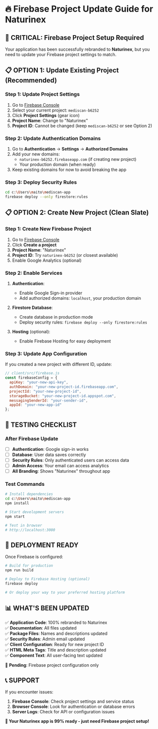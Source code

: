 # 🔥 Firebase Project Update Guide for Naturinex

## 🎯 **CRITICAL: Firebase Project Setup Required**

Your application has been successfully rebranded to **Naturinex**, but you need to update your Firebase project settings to match.

## 📋 **OPTION 1: Update Existing Project (Recommended)**

### **Step 1: Update Project Settings**
1. Go to [Firebase Console](https://console.firebase.google.com/)
2. Select your current project: `mediscan-b6252`
3. Click **Project Settings** (gear icon)
4. **Project Name**: Change to "Naturinex"
5. **Project ID**: Cannot be changed (keep `mediscan-b6252` or see Option 2)

### **Step 2: Update Authentication Domains**
1. Go to **Authentication** → **Settings** → **Authorized Domains**
2. Add your new domains:
   - `naturinex-b6252.firebaseapp.com` (if creating new project)
   - Your production domain (when ready)
3. Keep existing domains for now to avoid breaking the app

### **Step 3: Deploy Security Rules**
```bash
cd c:\Users\maito\mediscan-app
firebase deploy --only firestore:rules
```

## 📋 **OPTION 2: Create New Project (Clean Slate)**

### **Step 1: Create New Firebase Project**
1. Go to [Firebase Console](https://console.firebase.google.com/)
2. Click **Create a project**
3. **Project Name**: "Naturinex"
4. **Project ID**: Try `naturinex-b6252` (or closest available)
5. Enable Google Analytics (optional)

### **Step 2: Enable Services**
1. **Authentication**:
   - Enable Google Sign-in provider
   - Add authorized domains: `localhost`, your production domain

2. **Firestore Database**:
   - Create database in production mode
   - Deploy security rules: `firebase deploy --only firestore:rules`

3. **Hosting** (optional):
   - Enable Firebase Hosting for easy deployment

### **Step 3: Update App Configuration**
If you created a new project with different ID, update:
```javascript
// client/src/firebase.js
const firebaseConfig = {
  apiKey: "your-new-api-key",
  authDomain: "your-new-project-id.firebaseapp.com",
  projectId: "your-new-project-id",
  storageBucket: "your-new-project-id.appspot.com",
  messagingSenderId: "your-sender-id",
  appId: "your-new-app-id"
};
```

## 🧪 **TESTING CHECKLIST**

### **After Firebase Update**
- [ ] **Authentication**: Google sign-in works
- [ ] **Database**: User data saves correctly
- [ ] **Security Rules**: Only authenticated users can access data
- [ ] **Admin Access**: Your email can access analytics
- [ ] **All Branding**: Shows "Naturinex" throughout app

### **Test Commands**
```bash
# Install dependencies
cd c:\Users\maito\mediscan-app
npm install

# Start development servers
npm start

# Test in browser
# http://localhost:3000
```

## 🚀 **DEPLOYMENT READY**

Once Firebase is configured:

```bash
# Build for production
npm run build

# Deploy to Firebase Hosting (optional)
firebase deploy

# Or deploy your way to your preferred hosting platform
```

## 📊 **WHAT'S BEEN UPDATED**

✅ **Application Code**: 100% rebranded to Naturinex  
✅ **Documentation**: All files updated  
✅ **Package Files**: Names and descriptions updated  
✅ **Security Rules**: Admin email updated  
✅ **Client Configuration**: Ready for new project ID  
✅ **HTML Meta Tags**: Title and description updated  
✅ **Component Text**: All user-facing text updated  

🔄 **Pending**: Firebase project configuration only

## 📞 **SUPPORT**

If you encounter issues:
1. **Firebase Console**: Check project settings and service status
2. **Browser Console**: Look for authentication or database errors
3. **Server Logs**: Check for API or configuration issues

**🎯 Your Naturinex app is 99% ready - just need Firebase project setup!**
